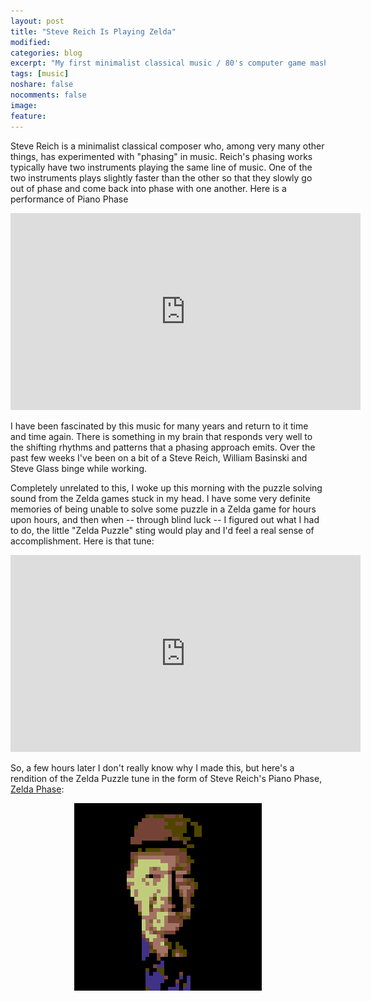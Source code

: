 ```yaml
---
layout: post
title: "Steve Reich Is Playing Zelda"
modified:
categories: blog
excerpt: "My first minimalist classical music / 80's computer game mashup"
tags: [music]
noshare: false
nocomments: false
image:
feature:
---
```


Steve Reich is a minimalist classical composer who, among very many
other things, has experimented with "phasing" in music.  Reich's
phasing works typically have two instruments playing the same line of
music.  One of the two instruments plays slightly faster than the
other so that they slowly go out of phase and come back into phase
with one another.  Here is a performance of Piano Phase

<center>
<iframe width="560" height="315" src="https://www.youtube.com/embed/i0345c6zNfM" frameborder="0" allowfullscreen></iframe>
</center>

I have been fascinated by this music for many years and return to it
time and time again.  There is something in my brain that responds
very well to the shifting rhythms and patterns that a phasing approach
emits.  Over the past few weeks I've been on a bit of a Steve Reich,
William Basinski and Steve Glass binge while working.

Completely unrelated to this, I woke up this morning with the puzzle
solving sound from the Zelda games stuck in my head.  I have some very
definite memories of being unable to solve some puzzle in a Zelda game
for hours upon hours, and then when -- through blind luck -- I figured
out what I had to do, the little "Zelda Puzzle" sting would play and
I'd feel a real sense of accomplishment.  Here is that tune:

<center>
<iframe width="560" height="315" src="https://www.youtube.com/embed/9d3qCPcMgH4" frameborder="0" allowfullscreen></iframe>
</center>

So, a few hours later I don't really know why I made this, but here's
a rendition of the Zelda Puzzle tune in the form of Steve Reich's
Piano Phase, <a href="/projects/reich">Zelda Phase</a>:

<center>
<a href="/projects/reich">
  <img src="/images/blog/reich/sr.png" alt="Zelda Shift">
</a>
</center>
